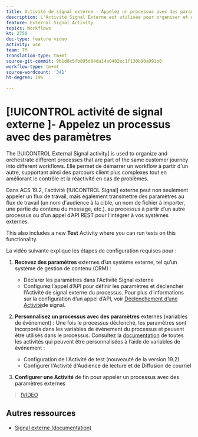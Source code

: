```yaml
---
title: Activité de signal externe - Appelez un processus avec des paramètres
description: L'Activité Signal Externe est utilisée pour organiser et orchestrer différents processus qui font partie du même parcours client dans différents workflows. Elle permet de démarrer un workflow à partir d'un autre, supportant ainsi des parcours client plus complexes tout en améliorant le contrôle et la réactivité en cas de problèmes.
feature: External Signal Activity
topics: Workflows
kt: 2750
doc-type: feature video
activity: use
team: TM
translation-type: tm+mt
source-git-commit: 9b1d8c5fb895d84da14a0402ec1f130b90a991b0
workflow-type: tm+mt
source-wordcount: '341'
ht-degree: 19%

---
```



# [!UICONTROL activité de signal externe ]- Appelez un processus avec des paramètres

The [!UICONTROL External Signal activity] is used to organize and orchestrate different processes that are part of the same customer journey into different workflows. Elle permet de démarrer un workflow à partir d&#39;un autre, supportant ainsi des parcours client plus complexes tout en améliorant le contrôle et la réactivité en cas de problèmes.

Dans ACS 19.2, l&#39;activité [!UICONTROL Signal] externe peut non seulement appeler un flux de travail, mais également transmettre des paramètres au flux de travail (un nom d&#39;audience à la cible, un nom de fichier à importer, une partie du contenu du message, etc.). au processus à partir d’un autre processus ou d’un appel d’API REST pour l’intégrer à vos systèmes externes.

This also includes a new **Test** Activity where you can run tests on this functionality.

La vidéo suivante explique les étapes de configuration requises pour :

1. **Recevez des paramètres** externes d’un système externe, tel qu’un système de gestion de contenu (CRM) :
   * Déclarer les paramètres dans l&#39;Activité Signal externe
   * Configurez l’appel d’API pour définir les paramètres et déclencher l’Activité de signal externe du processus. Pour plus d’informations sur la configuration d’un appel d’API, voir [Déclenchement d’une Activité](https://docs.campaign.adobe.com/doc/standard/en/api/ACS_API.html#triggering-a-signal-activity)de signal.

1. **Personnalisez un processus avec des paramètres** externes (variables de événement) :
Une fois le processus déclenché, les paramètres sont incorporés dans les variables de événement du processus et peuvent être utilisés dans le processus. Consultez la [documentation](https://helpx.adobe.com/campaign/standard/automating/using/calling-a-workflow-with-external-parameters.html) de toutes les activités qui peuvent être personnalisées à l’aide de variables de événement :

   * Configuration de l&#39;Activité de test (nouveauté de la version 19.2)
   * Configurer l&#39;Activité d&#39;Audience de lecture et de Diffusion de courriel

1. **Configurer une Activité** de fin pour appeler un processus avec des paramètres externes

>[!VIDEO](https://video.tv.adobe.com/v/27249/?quality=12)

## Autres ressources

* [Signal externe (documentation)](https://docs.adobe.com/content/help/en/campaign-standard/using/managing-processes-and-data/data-management-activities/external-api.html)
